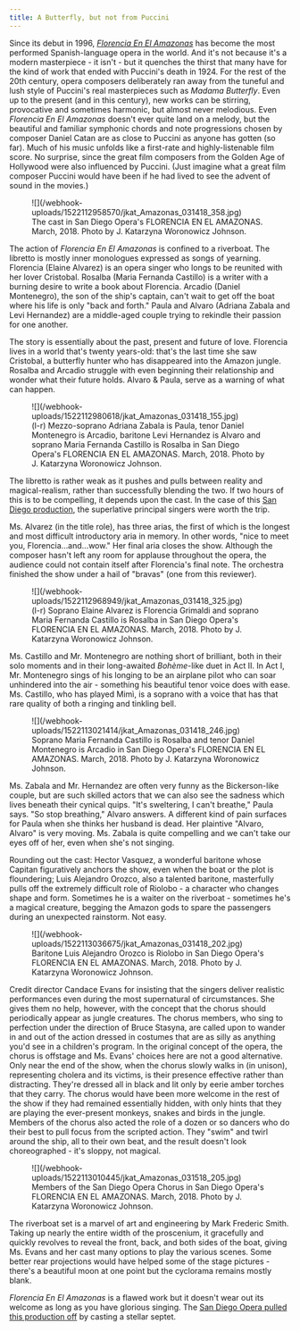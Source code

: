 ```yaml
---
title: A Butterfly, but not from Puccini
---
```


Since its debut in 1996, [*Florencia En El Amazonas*](https://www.sdopera.org/season/2017-2018-season/florencia) has become the most performed Spanish-language opera in the world. And it's not because it's a modern masterpiece - it isn't - but it quenches the thirst that many have for the kind of work that ended with Puccini's death in 1924. For the rest of the 20th century, opera composers deliberately ran away from the tuneful and lush style of Puccini's real masterpieces such as *Madama Butterfly*. Even up to the present (and in this century), new works can be stirring, provocative and sometimes harmonic, but almost never melodious. Even *Florencia En El Amazonas* doesn't ever quite land on a melody, but the beautiful and familiar symphonic chords and note progressions chosen by composer Daniel Catan are as close to Puccini as anyone has gotten (so far). Much of his music unfolds like a first-rate and highly-listenable film score. No surprise, since the great film composers from the Golden Age of Hollywood were also influenced by Puccini. (Just imagine what a great film composer Puccini would have been if he had lived to see the advent of sound in the movies.)

<figure data-type="image">
![](/webhook-uploads/1522112958570/jkat_Amazonas_031418_358.jpg)
<figcaption>The cast in San Diego Opera's FLORENCIA EN EL AMAZONAS. March, 2018. Photo by J. Katarzyna Woronowicz Johnson.</figcaption>
</figure>

The action of *Florencia En El Amazonas* is confined to a riverboat. The libretto is mostly inner monologues expressed as songs of yearning. Florencia (Elaine Alvarez) is an opera singer who longs to be reunited with her lover Cristobal. Rosalba (Maria Fernanda Castillo) is a writer with a burning desire to write a book about Florencia. Arcadio (Daniel Montenegro), the son of the ship's captain, can't wait to get off the boat where his life is only "back and forth." Paula and Alvaro (Adriana Zabala and Levi Hernandez) are a middle-aged couple trying to rekindle their passion for one another.

The story is essentially about the past, present and future of love. Florencia lives in a world that's twenty years-old: that's the last time she saw Cristobal, a butterfly hunter who has disappeared into the Amazon jungle. Rosalba and Arcadio struggle with even beginning their relationship and wonder what their future holds. Alvaro & Paula, serve as a warning of what can happen.

<figure data-type="image">
![](/webhook-uploads/1522112980618/jkat_Amazonas_031418_155.jpg)
<figcaption>(l-r) Mezzo-soprano Adriana Zabala is Paula, tenor Daniel Montenegro is Arcadio, baritone Levi Hernandez is Alvaro and soprano Maria Fernanda Castillo is Rosalba in San Diego Opera's FLORENCIA EN EL AMAZONAS. March, 2018. Photo by J. Katarzyna Woronowicz Johnson.</figcaption>
</figure>

The libretto is rather weak as it pushes and pulls between reality and magical-realism, rather than successfully blending the two. If two hours of this is to be compelling, it depends upon the cast. In the case of this [San Diego production](https://www.sdopera.org/season/2017-2018-season/florencia), the superlative principal singers were worth the trip.

Ms. Alvarez (in the title role), has three arias, the first of which is the longest and most difficult introductory aria in memory. In other words, "nice to meet you, Florencia…and…wow." Her final aria closes the show. Although the composer hasn't left any room for applause throughout the opera, the audience could not contain itself after Florencia's final note. The orchestra finished the show under a hail of "bravas" (one from this reviewer).

<figure data-type="image">
![](/webhook-uploads/1522112968949/jkat_Amazonas_031418_325.jpg)
<figcaption>(l-r) Soprano Elaine Alvarez is Florencia Grimaldi and soprano Maria Fernanda Castillo is Rosalba in San Diego Opera's FLORENCIA EN EL AMAZONAS. March, 2018. Photo by J. Katarzyna Woronowicz Johnson.</figcaption>
</figure>

Ms. Castillo and Mr. Montenegro are nothing short of brilliant, both in their solo moments and in their long-awaited *Bohème*-like duet in Act II. In Act I, Mr. Montenegro sings of his longing to be an airplane pilot who can soar unhindered into the air - something his beautiful tenor voice does with ease. Ms. Castillo, who has played Mimì, is a soprano with a voice that has that rare quality of both a ringing and tinkling bell.

<figure data-type="image">
![](/webhook-uploads/1522113021414/jkat_Amazonas_031418_246.jpg)
<figcaption>Soprano Maria Fernanda Castillo is Rosalba and tenor Daniel Montenegro is Arcadio in San Diego Opera's FLORENCIA EN EL AMAZONAS. March, 2018. Photo by J. Katarzyna Woronowicz Johnson.</figcaption>
</figure>

Ms. Zabala and Mr. Hernandez are often very funny as the Bickerson-like couple, but are such skilled actors that we can also see the sadness which lives beneath their cynical quips. "It's sweltering, I can't breathe," Paula says. "So stop breathing," Alvaro answers. A different kind of pain surfaces for Paula when she thinks her husband is dead. Her plaintive "Alvaro, Alvaro" is very moving. Ms. Zabala is quite compelling and we can't take our eyes off of her, even when she's not singing.

Rounding out the cast: Hector Vasquez, a wonderful baritone whose Capitan figuratively anchors the show, even when the boat or the plot is floundering; Luis Alejandro Orozco, also a talented baritone, masterfully pulls off the extremely difficult role of Riolobo - a character who changes shape and form. Sometimes he is a waiter on the riverboat - sometimes he's a magical creature, begging the Amazon gods to spare the passengers during an unexpected rainstorm. Not easy.

<figure data-type="image">
![](/webhook-uploads/1522113036675/jkat_Amazonas_031418_202.jpg)
<figcaption>Baritone Luis Alejandro Orozco is Riolobo in San Diego Opera's FLORENCIA EN EL AMAZONAS. March, 2018. Photo by J. Katarzyna Woronowicz Johnson.</figcaption>
</figure>

Credit director Candace Evans for insisting that the singers deliver realistic performances even during the most supernatural of circumstances. She gives them no help, however, with the concept that the chorus should periodically appear as jungle creatures. The chorus members, who sing to perfection under the direction of Bruce Stasyna, are called upon to wander in and out of the action dressed in costumes that are as silly as anything you'd see in a children's program. In the original concept of the opera, the chorus is offstage and Ms. Evans' choices here are not a good alternative. Only near the end of the show, when the chorus slowly walks in (in unison), representing cholera and its victims, is their presence effective rather than distracting. 
They're dressed all in black and lit only by eerie amber torches that they carry. The chorus would have been more welcome in the rest of the show if they had remained essentially hidden, with only hints that they are playing the ever-present monkeys, snakes and birds in the jungle.
Members of the chorus also acted the role of a dozen or so dancers who do their best to pull focus from the scripted action. They "swim" and twirl around the ship, all to their own beat, and the result doesn't look choreographed - it's sloppy, not magical.

<figure data-type="image">
![](/webhook-uploads/1522113010445/jkat_Amazonas_031518_205.jpg)
<figcaption>Members of the San Diego Opera Chorus in San Diego Opera's FLORENCIA EN EL AMAZONAS. March, 2018. Photo by J. Katarzyna Woronowicz Johnson.</figcaption>
</figure>

The riverboat set is a marvel of art and engineering by Mark Frederic Smith. Taking up nearly the entire width of the proscenium, it gracefully and quickly revolves to reveal the front, back, and both sides of the boat, giving Ms. Evans and her cast many options to play the various scenes. Some better rear projections would have helped some of the stage pictures - there's a beautiful moon at one point but the cyclorama remains mostly blank.

*Florencia En El Amazonas* is a flawed work but it doesn't wear out its welcome as long as you have glorious singing. The [San Diego Opera pulled this production off](https://www.sdopera.org/season/2017-2018-season/florencia) by casting a stellar septet.
